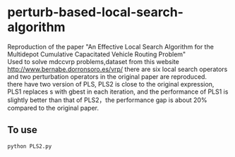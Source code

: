 # perturb-based-local-search-algorithm
Reproduction of the paper "An Effective Local Search Algorithm for the Multidepot Cumulative Capacitated Vehicle Routing Problem"  
Used to solve mdccvrp problems,dataset from this website http://www.bernabe.dorronsoro.es/vrp/ 
there are six local search operators and two perturbation operators in the original paper are reproduced.  
there have two version of PLS, PLS2 is close to the original expression, PLS1 replaces s with gbest in each iteration, and the performance of PLS1 is slightly better than that of PLS2，the performance gap is about 20% compared to the original paper.  
## To use
```
python PLS2.py
```



